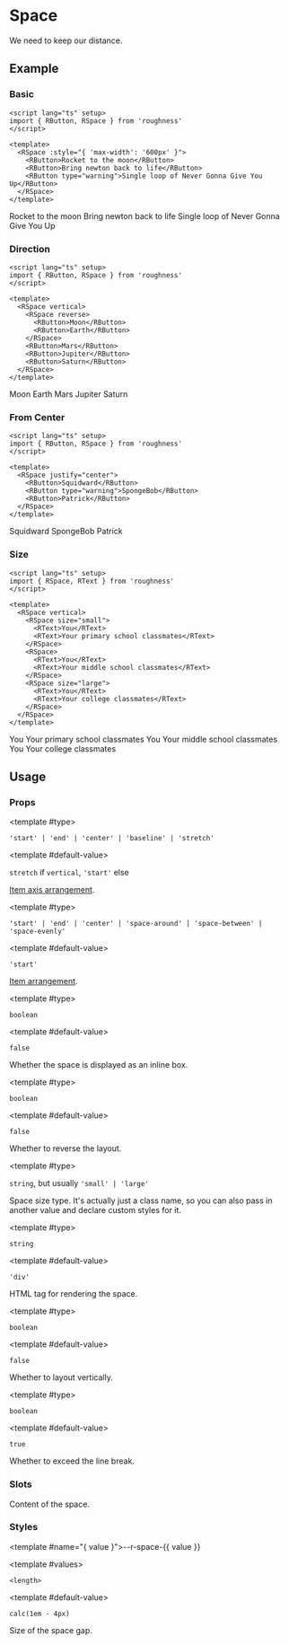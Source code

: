 <script lang="ts" setup>
import { RButton, RDetails, RSpace, RTable, RText } from 'roughness'
</script>

# Space

We need to keep our distance.

## Example

### Basic

<RDetails>
  <template #summary>Show Code</template>

```vue
<script lang="ts" setup>
import { RButton, RSpace } from 'roughness'
</script>

<template>
  <RSpace :style="{ 'max-width': '600px' }">
    <RButton>Rocket to the moon</RButton>
    <RButton>Bring newton back to life</RButton>
    <RButton type="warning">Single loop of Never Gonna Give You Up</RButton>
  </RSpace>
</template>
```

</RDetails>

<RSpace :style="{ 'max-width': '600px' }">
  <RButton>Rocket to the moon</RButton>
  <RButton>Bring newton back to life</RButton>
  <RButton type="warning">Single loop of Never Gonna Give You Up</RButton>
</RSpace>

### Direction

<RDetails>
  <template #summary>Show Code</template>

```vue
<script lang="ts" setup>
import { RButton, RSpace } from 'roughness'
</script>

<template>
  <RSpace vertical>
    <RSpace reverse>
      <RButton>Moon</RButton>
      <RButton>Earth</RButton>
    </RSpace>
    <RButton>Mars</RButton>
    <RButton>Jupiter</RButton>
    <RButton>Saturn</RButton>
  </RSpace>
</template>
```

</RDetails>

<RSpace vertical>
  <RSpace reverse>
    <RButton>Moon</RButton>
    <RButton>Earth</RButton>
  </RSpace>
  <RButton>Mars</RButton>
  <RButton>Jupiter</RButton>
  <RButton>Saturn</RButton>
</RSpace>

### From Center

<RDetails>
  <template #summary>Show Code</template>

```vue
<script lang="ts" setup>
import { RButton, RSpace } from 'roughness'
</script>

<template>
  <RSpace justify="center">
    <RButton>Squidward</RButton>
    <RButton type="warning">SpongeBob</RButton>
    <RButton>Patrick</RButton>
  </RSpace>
</template>
```

</RDetails>

<RSpace justify="center">
  <RButton>Squidward</RButton>
  <RButton type="warning">SpongeBob</RButton>
  <RButton>Patrick</RButton>
</RSpace>

### Size

<RDetails>
  <template #summary>Show Code</template>

```vue
<script lang="ts" setup>
import { RSpace, RText } from 'roughness'
</script>

<template>
  <RSpace vertical>
    <RSpace size="small">
      <RText>You</RText>
      <RText>Your primary school classmates</RText>
    </RSpace>
    <RSpace>
      <RText>You</RText>
      <RText>Your middle school classmates</RText>
    </RSpace>
    <RSpace size="large">
      <RText>You</RText>
      <RText>Your college classmates</RText>
    </RSpace>
  </RSpace>
</template>
```

</RDetails>

<RSpace vertical>
  <RSpace size="small">
    <RText>You</RText>
    <RText>Your primary school classmates</RText>
  </RSpace>
  <RSpace>
    <RText>You</RText>
    <RText>Your middle school classmates</RText>
  </RSpace>
  <RSpace size="large">
    <RText>You</RText>
    <RText>Your college classmates</RText>
  </RSpace>
</RSpace>

## Usage

### Props

<RPropsTable>

  <RProp name="align">

  <template #type>

  `'start' | 'end' | 'center' | 'baseline' | 'stretch'`

  </template>

  <template #default-value>

  `stretch` if `vertical`, `'start'` else

  </template>

  [Item axis arrangement](https://developer.mozilla.org/en-US/docs/Web/CSS/align-items).

  </RProp>

  <RProp name="justify">

  <template #type>

  `'start' | 'end' | 'center' | 'space-around' | 'space-between' | 'space-evenly'`

  </template>

  <template #default-value>

  `'start'`

  </template>

  [Item arrangement](https://developer.mozilla.org/en-US/docs/Web/CSS/justify-content).

  </RProp>

  <RProp name="inline">

  <template #type>

  `boolean`

  </template>

  <template #default-value>

  `false`

  </template>

  Whether the space is displayed as an inline box.

  </RProp>

  <RProp name="reverse">

  <template #type>

  `boolean`

  </template>

  <template #default-value>

  `false`

  </template>

  Whether to reverse the layout.

  </RProp>

  <RProp name="size">

  <template #type>

  `string`, but usually `'small' | 'large'`

  </template>

  Space size type. It's actually just a class name, so you can also pass in another value and declare custom styles for it.

  </RProp>

  <RProp name="tag">

  <template #type>

  `string`

  </template>

  <template #default-value>

  `'div'`

  </template>

  HTML tag for rendering the space.

  </RProp>

  <RProp name="vertical">

  <template #type>

  `boolean`

  </template>

  <template #default-value>

  `false`

  </template>

  Whether to layout vertically.

  </RProp>

  <RProp name="wrap">

  <template #type>

  `boolean`

  </template>

  <template #default-value>

  `true`

  </template>

  Whether to exceed the line break.

  </RProp>

</RPropsTable>

### Slots

<RSlotsTable>

  <RSlot name="default">
    Content of the space.
  </RSlot>

</RSlotsTable>

### Styles

<RStylesTable>

  <template #name="{ value }">--r-space-{{ value }}</template>

  <RStyle name="gap-size">

  <template #values>

  `<length>`

  </template>

  <template #default-value>

  `calc(1em - 4px)`

  </template>

  Size of the space gap.

  </RStyle>

</RStylesTable>
